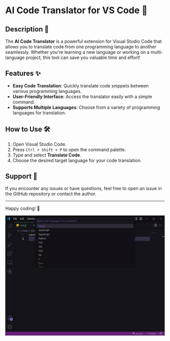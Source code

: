# AI Code Translator for VS Code 🚀

## Description 📝

The **AI Code Translator** is a powerful extension for Visual Studio Code that allows you to translate code from one programming language to another seamlessly. Whether you're learning a new language or working on a multi-language project, this tool can save you valuable time and effort!

## Features ✨

- **Easy Code Translation**: Quickly translate code snippets between various programming languages.
- **User-Friendly Interface**: Access the translator easily with a simple command.
- **Supports Multiple Languages**: Choose from a variety of programming languages for translation.

## How to Use 🛠️

1. Open Visual Studio Code.
2. Press `Ctrl + Shift + P` to open the command palette.
3. Type and select **Translate Code**.
4. Choose the desired target language for your code translation.

## Support 💬

If you encounter any issues or have questions, feel free to open an issue in the GitHub repository or contact the author.

---

Happy coding! 🎉

![Screenshot](./.github/screenshot.png)
